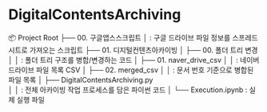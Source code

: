 # DigitalContentsArchiving
📦 Project Root
├── 00. 구글앱스스크립트
│   : 구글 드라이브 파일 정보를 스프레드시트로 가져오는 스크립트
├── 01. 디지털컨텐츠아카이빙
│   ├── 00. 폴더 트리 변경
│   │   : 폴더 트리 구조를 병합/변경하는 코드
│   ├── 01. naver_drive_csv
│   │   : 네이버 드라이브 파일 목록 CSV
│   ├── 02. merged_csv
│   │   : 문서 번호 기준으로 병합된 파일 목록
│   ├── DigitalContentsArchiving.py  
│   │   : 전체 아카이빙 작업 프로세스를 담은 파이썬 코드
│   └── Execution.ipynb 
        : 실제 실행 파일
